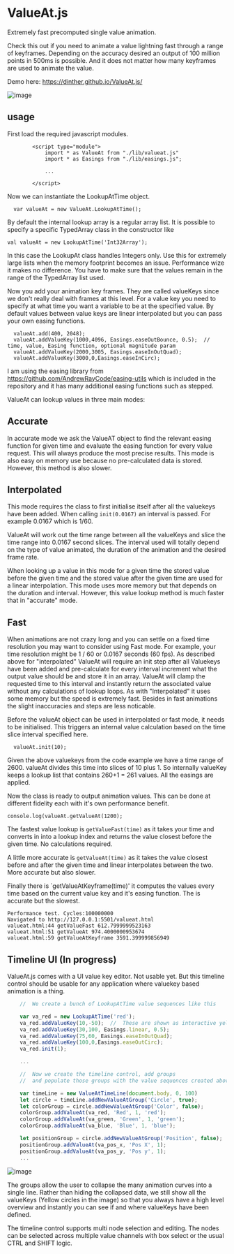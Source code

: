# ValueAt.js

Extremely fast precomputed single value animation.

Check this out if you need to animate a value lightning fast through a range of keyframes.
Depending on the accuracy desired an output of 100 million points in 500ms is possible.
And it does not matter how many keyframes are used to animate the value.

Demo here: https://dinther.github.io/ValueAt.js/

![image](https://github.com/user-attachments/assets/1664b21c-74fc-4f0c-96e4-a93af78db335)

##  usage

First load the required javascript modules.

```
        <script type="module">
            import * as ValueAt from "./lib/valueat.js"
            import * as Easings from "./lib/easings.js";

            ...

        </script>
```

Now we can instantiate the LookupAtTime object.

```
  var valueAt = new ValueAt.LookupAtTime();
```

By default the internal lookup array is a regular array list. It is possible to specify
a specific TypedArray class in the constructor like

```
val valueAt = new LookupAtTime('Int32Array');
```

In this case the LookupAt class handles Integers only. Use this for extremely large lists when the memory footprint becomes an issue.
Performance wize it makes no difference. You have to make sure that the values remain in the range of the TypedArray list used.

Now you add your animation key frames. They are called valueKeys since we don't really deal with frames at this level.
For a value key you need to specify at what time you want a variable to be at the specified value.
By default values between value keys are linear interpolated but you can pass your own easing functions.

```
  valueAt.add(400, 2048);
  valueAt.addValueKey(1000,4096, Easings.easeOutBounce, 0.5);  // time, value, Easing function, optional magnitude param
  valueAt.addValueKey(2000,3005, Easings.easeInOutQuad);
  valueAt.addValueKey(3000,0,Easings.easeInCirc);
```

I am using the easing library from https://github.com/AndrewRayCode/easing-utils which is included in the repository and it has many additional easing functions such as stepped.

ValueAt can lookup values in three main modes:

## Accurate
In accurate mode we ask the ValueAT object to find the relevant easing function for  given time and evaluate the easing function for every value request. This will always produce the most precise results. This mode is also easy on memory use because no pre-calculated data is stored. However, this method is also slower.

## Interpolated
This mode requires the class to first initialise itself after all the valuekeys have been added. When calling `init(0.0167)` an interval is passed. For example 0.0167 which is 1/60. 

ValueAt will work out the time range between all the valueKeys and slice the time range into 0.0167 second slices. The interval used will totally depend on the type of value animated, the duration of the animation and the desired frame rate.

When looking up a value in this mode for a given time the stored value before the given time and the stored value after the given time are used for a linear interpolation. This mode uses more memory but that depends on the duration and interval. However, this value lookup method is much faster that in "accurate" mode.

##  Fast
When animations are not crazy long and you can settle on a fixed time resolution you may want to consider using Fast mode. For example, your time resolution might be 1 / 60 or 0.0167 seconds (60 fps). As described above for "interpolated" ValueAt will require an init step after all Valuekeys have been added and pre-calculate for every interval increment what the output value should be and store it in an array. ValueAt will clamp the requested time to this interval and instantly return the associated value without any calculations of lookup loops. As with "Interpolated" it uses some memory but the speed is extremely fast. Besides in fast animations the slight inaccuracies and steps are less noticable.

Before the valueAt object can be used in interpolated or fast mode, it needs to be initialised. This triggers an internal value calculation based on the time slice interval specified here.

```
  valueAt.init(10);
```

Given the above valuekeys from the code example we have a time range of 2600. valueAt divides this time into slices of 10 plus 1.
So internally valueKey keeps a lookup list that contains 260+1 = 261 values. All the easings are applied.

Now the class is ready to output animation values. This can be done at different fidelity each with it's own performance benefit.

```
console.log(valueAt.getValueAt(1200);
```

The fastest value lookup is `getValueFast(time)` as it takes your time and converts in into a lookup index and returns the value closest before the given time. No calculations required.

A little more accurate is `getValueAt(time)` as it takes the value closest before and after the given time and linear interpolates between the two. More accurate but also slower.

Finally there is `getValueAtKeyframe(time)' it computes the values every time based on the current value key and it's easing function. The is accurate but the slowest.

```
Performance test. Cycles:100000000
Navigated to http://127.0.0.1:5501/valueat.html
valueat.html:44 getValueFast 612.7999999523163
valueat.html:51 getValueAt 974.4000000953674
valueat.html:59 getValueAtKeyframe 3591.399999856949
```

## Timeline UI (In progress)

ValueAt.js comes with a UI value key editor. Not usable yet. But this timeline control should be usable for any application where valuekey based animation is a thing.

``` Javascript
    //  We create a bunch of LookupAtTime value sequences like this

    var va_red = new LookupAtTime('red');
    va_red.addValueKey(10,-50);  //  These are shown as interactive yellow circles in the timeline
    va_red.addValueKey(30,100, Easings.linear, 0.5);
    va_red.addValueKey(75,60, Easings.easeInOutQuad);
    va_red.addValueKey(100,0,Easings.easeOutCirc);
    va_red.init(1);

    ...

    //  Now we create the timeline control, add groups
    //  and populate those groups with the value sequences created above.

    var timeLine = new ValueAtTimeLine(document.body, 0, 100)
    let circle = timeLine.addNewValueAtGroup('Circle', true);
    let colorGroup = circle.addNewValueAtGroup('Color', false);
    colorGroup.addValueAt(va_red, 'Red', 1, 'red');
    colorGroup.addValueAt(va_green, 'Green', 1, 'green');
    colorGroup.addValueAt(va_blue, 'Blue', 1, 'blue');

    let positionGroup = circle.addNewValueAtGroup('Position', false);
    positionGroup.addValueAt(va_pos_x, 'Pos X', 1);
    positionGroup.addValueAt(va_pos_y, 'Pos y', 1);
    ...
```

![image](https://github.com/user-attachments/assets/786ea79d-24d5-494a-8cee-662905e6b7e3)

The groups allow the user to collapse the many animation curves into a single line. Rather than hiding the collapsed data, we still show all the valueKeys (Yellow circles in the image) so that you always have a high level overview and instantly you can see if and where valueKeys have been defined.

The timeline control supports multi node selection and editing. The nodes can be selected across multiple value channels with box select or the usual CTRL and SHIFT logic.
 
